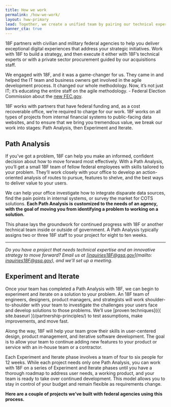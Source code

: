 ```yaml
---
title: How we work
permalink: /how-we-work/
layout: hww-primary
lead: Together, we create a unified team by pairing our technical expertise with your program knowledge.
banner_cta: true
---
```


18F partners with civilian and military federal agencies to help you deliver exceptional digital experiences that address your strategic initiatives. Work with 18F to build a strategy, and then execute it either with 18F’s technical experts or with a private sector procurement guided by our acquisitions staff. 

<div class="hww-blockquote">
  We engaged with 18F, and it was a game-changer for us. They came in and helped the IT team and business owners get involved in the agile development process. It changed our whole methodology. Now, it’s not just IT; it’s educating the entire staff on the agile methodology.
    <span>- Federal Election Commission about the <a href="https://18f.gsa.gov/what-we-deliver/fec-gov/">new FEC.gov</a>.</span>
</div>

18F works with partners that have federal funding and, as a cost recoverable office, we’re required to charge for our work. 18F works on all types of projects from internal financial systems to public-facing data websites, and to ensure that we bring you tremendous value, we break our work into stages: Path Analysis, then Experiment and Iterate.

## Path Analysis

If you’ve got a problem, 18F can help you make an informed, confident decision about how to move forward most effectively. With a Path Analysis, you’ll get a small 18F team of fellow federal employees with skills tailored to your problem. They’ll work closely with your office to develop an action-oriented analysis of routes to pursue, features to shelve, and the best ways to deliver value to your users.

We can help your office investigate how to integrate disparate data sources, find the pain points in internal systems, or survey the market for COTS solutions. **Each Path Analysis is customized to the needs of an agency, with the goal of moving you from identifying a problem to working on a solution.** 

This phase lays the groundwork for continued progress with 18F or another technical team inside or outside of government. A Path Analysis typically assigns two or three 18F staff to your project for eight to ten weeks. 

<div class="usa-grid-line">
  <hr/>
</div>

*Do you have a project that needs technical expertise and an innovative strategy to move forward? Email us at [inquiries18F@gsa.gov](mailto: inquiries18F@gsa.gov), and we’ll set up a meeting.* 

## Experiment and Iterate

Once your team has completed a Path Analysis with 18F, we can begin to experiment and iterate on a solution to your problem. An 18F team of engineers, designers, product managers, and strategists will work shoulder-to-shoulder with your team to investigate the challenges your users face and develop solutions to those problems. We’ll use [proven techniques]({{ site.baseurl }}/partnership-principles/) to test assumptions, make improvements, and move fast. 

Along the way, 18F will help your team grow their skills in user-centered design, product management, and iterative software development. The goal is to allow your team to continue adding new features to your product or service with an in-house team or a contractor.

Each Experiment and Iterate phase involves a team of four to six people for 12 weeks. While each project needs only one Path Analysis, you can work with 18F on a series of Experiment and Iterate phases until you have a thorough roadmap to address user needs, a working product, and your team is ready to take over continued development. This model allows you to stay in control of your budget and remain flexible as requirements change. 

**Here are a couple of projects we’ve built with federal agencies using this process.** 


